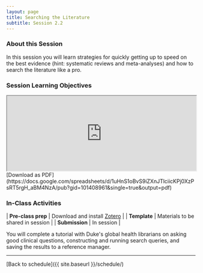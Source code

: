 ```yaml
---
layout: page
title: Searching the Literature 
subtitle: Session 2.2
---
```


### About this Session

In this session you will learn strategies for quickly getting up to speed on the best evidence (hint: systematic reviews and meta-analyses) and how to search the literature like a pro.

### Session Learning Objectives
<iframe width="100%" height="200" src="https://docs.google.com/spreadsheets/d/1uHnS1oBvS9iZXnJTlciicKPj0XzPsRT5rgH_aBM4NzA/pubhtml?gid=101408961&amp;single=true&amp;widget=true&amp;headers=false"></iframe>
[Download as PDF](https://docs.google.com/spreadsheets/d/1uHnS1oBvS9iZXnJTlciicKPj0XzPsRT5rgH_aBM4NzA/pub?gid=101408961&single=true&output=pdf)

### In-Class Activities

| **Pre-class prep** | Download and install [Zotero](https://www.zotero.org/) |
| **Template**       | Materials to be shared in session |
| **Submission**     | In session |

You will complete a tutorial with Duke's global health librarians on asking good clinical questions, constructing and running search queries, and saving the results to a reference manager.

* * *

[Back to schedule]({{ site.baseurl }}/schedule/)